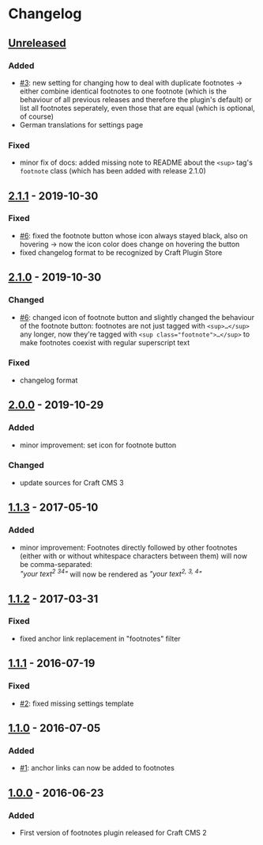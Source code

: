 # Changelog

## [Unreleased](https://github.com/Vierbeuter/craft-footnotes/compare/master...develop)

### Added
 - [#3](https://github.com/Vierbeuter/craft-footnotes/issues/3): new setting for changing how to deal with duplicate footnotes &rarr; either combine identical footnotes to one footnote (which is the behaviour of all previous releases and therefore the plugin's default) or list all footnotes seperately, even those that are equal (which is optional, of course)
 - German translations for settings page

### Fixed
 - minor fix of docs: added missing note to README about the `<sup>` tag's `footnote` class (which has been added with release 2.1.0)

## [2.1.1](https://github.com/Vierbeuter/craft-footnotes/releases/tag/2.1.1) - 2019-10-30

### Fixed
 - [#6](https://github.com/Vierbeuter/craft-footnotes/issues/6): fixed the footnote button whose icon always stayed black, also on hovering &rarr; now the icon color does change on hovering the button
 - fixed changelog format to be recognized by Craft Plugin Store

## [2.1.0](https://github.com/Vierbeuter/craft-footnotes/releases/tag/2.1.0) - 2019-10-30

### Changed
 - [#6](https://github.com/Vierbeuter/craft-footnotes/issues/6): changed icon of footnote button and slightly changed the behaviour of the footnote button: footnotes are not just tagged with `<sup>…</sup>` any longer, now they're tagged with `<sup class="footnote">…</sup>` to make footnotes coexist with regular superscript text

### Fixed
 - changelog format

## [2.0.0](https://github.com/Vierbeuter/craft-footnotes/releases/tag/2.0.0) - 2019-10-29

### Added
 - minor improvement: set icon for footnote button

### Changed
 - update sources for Craft CMS 3

## [1.1.3](https://github.com/Vierbeuter/craft-footnotes/releases/tag/1.1.3) - 2017-05-10

### Added
 - minor improvement: Footnotes directly followed by other footnotes (either with or without whitespace characters between them) will now be comma-separated:  
*"your text<sup>2</sup> <sup>3</sup><sup>4</sup>"* will now be rendered as *"your text<sup>2, 3, 4</sup>"*

## [1.1.2](https://github.com/Vierbeuter/craft-footnotes/releases/tag/1.1.2) - 2017-03-31

### Fixed
 - fixed anchor link replacement in "footnotes" filter

## [1.1.1](https://github.com/Vierbeuter/craft-footnotes/releases/tag/1.1.1) - 2016-07-19

### Fixed
- [#2](https://github.com/Vierbeuter/craft-footnotes/issues/2): fixed missing settings template

## [1.1.0](https://github.com/Vierbeuter/craft-footnotes/releases/tag/1.1.0) - 2016-07-05

### Added
 - [#1](https://github.com/Vierbeuter/craft-footnotes/issues/1): anchor links can now be added to footnotes

## [1.0.0](https://github.com/Vierbeuter/craft-footnotes/releases/tag/1.0.0) - 2016-06-23

### Added
- First version of footnotes plugin released for Craft CMS 2
